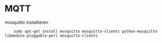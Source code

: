 # MQTT

mosquitto installieren

        sudo apt-get install mosquitto mosquitto-clients python-mosquitto libmodule-pluggable-perl mosquitto-clients
        
        

